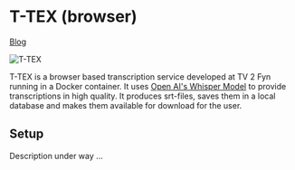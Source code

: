 # T-TEX (browser)

[Blog](https://rd.tv2fyn.dk/t-tex-transskribering-sadan-udviklede-vi-et-gratis-vaerktoj-til-nemt-at-lave-undertekster/)

![T-TEX](https://rd.tv2fyn.dk/wp-content/uploads/2023/08/Transskribering-1536x864.jpg)

T-TEX is a browser based transcription service developed at TV 2 Fyn running in a Docker container. It uses [Open AI's Whisper Model](https://github.com/openai/whisper) to provide transcriptions in high quality. It produces srt-files, saves them in a local database and makes them available for download for the user.

## Setup
Description under way ...
